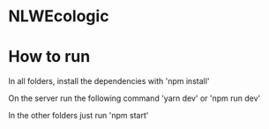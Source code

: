 # NLWEcologic

# How to run
In all folders, install the dependencies with 'npm install'

On the server run the following command 'yarn dev' or 'npm run dev'

In the other folders just run 'npm start'
